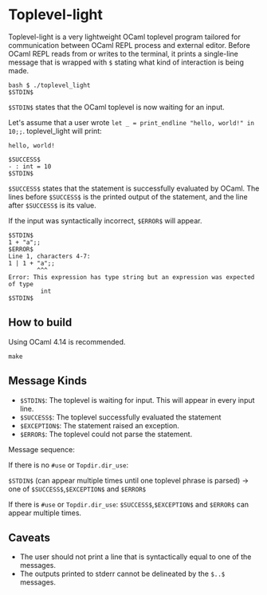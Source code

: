 # Toplevel-light

Toplevel-light is a very lightweight OCaml toplevel program tailored for
communication between OCaml REPL process and external editor.
Before OCaml REPL reads from or writes to the terminal, it prints a single-line
message that is wrapped with `$` stating what kind of interaction is being made.

```
bash $ ./toplevel_light
$STDIN$
```

`$STDIN$` states that the OCaml toplevel is now waiting for an input.

Let's assume that a user wrote `let _ = print_endline "hello, world!" in 10;;`.
toplevel_light will print:

```
hello, world!

$SUCCESS$
- : int = 10
$STDIN$
```

`$SUCCESS$` states that the statement is successfully evaluated by OCaml.
The lines before `$SUCCESS$` is the printed output of the statement, and the
line after `$SUCCESS$` is its value.

If the input was syntactically incorrect, `$ERROR$` will appear.

```
$STDIN$
1 + "a";;
$ERROR$
Line 1, characters 4-7:
1 | 1 + "a";;
        ^^^
Error: This expression has type string but an expression was expected of type
         int
$STDIN$
```

## How to build

Using OCaml 4.14 is recommended.

```
make
```

## Message Kinds

- `$STDIN$`: The toplevel is waiting for input. This will appear in every
             input line.
- `$SUCCESS$`: The toplevel successfully evaluated the statement
- `$EXCEPTION$`: The statement raised an exception.
- `$ERROR$`: The toplevel could not parse the statement.

Message sequence:

If there is no `#use` or `Topdir.dir_use`:

`$STDIN$` (can appear multiple times until one toplevel phrase is parsed) ->
  one of `$SUCCESS$`,`$EXCEPTION$` and `$ERROR$`

If there is `#use` or `Topdir.dir_use`: `$SUCCESS$`,`$EXCEPTION$` and `$ERROR$`
  can appear multiple times.

## Caveats

- The user should not print a line that is syntactically equal to one of the
  messages.
- The outputs printed to stderr cannot be delineated by the `$..$` messages.

